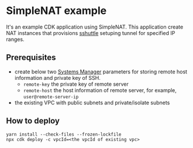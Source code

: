 # SimpleNAT example

It's an example CDK application using SimpleNAT. This application create NAT instances that provisions [sshuttle][sshuttle] setuping tunnel for specified IP ranges.

## Prerequisites
- create below two [Systems Manager][systems-manager] parameters for storing remote host information and private key of SSH.
  - `remote-key` the private key of remote server
  - `remote-host` the host information of remote server, for example, `user@remote-server-ip`
- the existing VPC with public subnets and private/isolate subnets
   
## How to deploy
```
yarn install --check-files --frozen-lockfile
npx cdk deploy -c vpcId=<the vpcId of existing vpc>
```

[sshuttle]: https://github.com/sshuttle/sshuttle
[systems-manager]: https://aws.amazon.com/systems-manager/